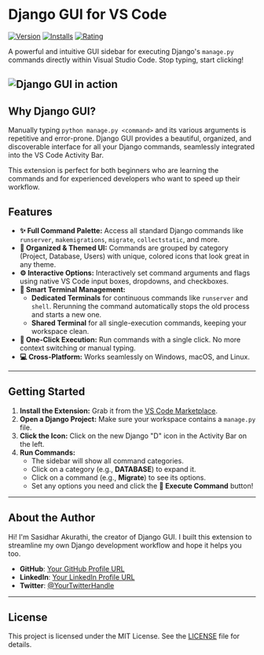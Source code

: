 # Django GUI for VS Code

[![Version](https://img.shields.io/visual-studio-marketplace/v/sasidharakurathi.django-gui?style=flat-square&label=Marketplace)](https://marketplace.visualstudio.com/items?itemName=sasidharakurathi.django-gui)
[![Installs](https://img.shields.io/visual-studio-marketplace/i/sasidharakurathi.django-gui?style=flat-square)](https://marketplace.visualstudio.com/items?itemName=sasidharakurathi.django-gui)
[![Rating](https://img.shields.io/visual-studio-marketplace/r/sasidharakurathi.django-gui?style=flat-square)](https://marketplace.visualstudio.com/items?itemName=sasidharakurathi.django-gui)

A powerful and intuitive GUI sidebar for executing Django's `manage.py` commands directly within Visual Studio Code. Stop typing, start clicking!

![Django GUI in action](https://i.imgur.com/your-main-gif-url.gif) 
---

## Why Django GUI?

Manually typing `python manage.py <command>` and its various arguments is repetitive and error-prone. Django GUI provides a beautiful, organized, and discoverable interface for all your Django commands, seamlessly integrated into the VS Code Activity Bar.

This extension is perfect for both beginners who are learning the commands and for experienced developers who want to speed up their workflow.

## Features

* **✨ Full Command Palette:** Access all standard Django commands like `runserver`, `makemigrations`, `migrate`, `collectstatic`, and more.
* **🎨 Organized & Themed UI:** Commands are grouped by category (Project, Database, Users) with unique, colored icons that look great in any theme.
* **⚙️ Interactive Options:** Interactively set command arguments and flags using native VS Code input boxes, dropdowns, and checkboxes.
* **🧠 Smart Terminal Management:**
    * **Dedicated Terminals** for continuous commands like `runserver` and `shell`. Rerunning the command automatically stops the old process and starts a new one.
    * **Shared Terminal** for all single-execution commands, keeping your workspace clean.
* **🚀 One-Click Execution:** Run commands with a single click. No more context switching or manual typing.
* **💻 Cross-Platform:** Works seamlessly on Windows, macOS, and Linux.

---

## Getting Started

1.  **Install the Extension:** Grab it from the [VS Code Marketplace](https://marketplace.visualstudio.com/items?itemName=sasidharakurathi.django-gui).
2.  **Open a Django Project:** Make sure your workspace contains a `manage.py` file.
3.  **Click the Icon:** Click on the new Django "D" icon in the Activity Bar on the left.
4.  **Run Commands:**
    * The sidebar will show all command categories.
    * Click on a category (e.g., **DATABASE**) to expand it.
    * Click on a command (e.g., **Migrate**) to see its options.
    * Set any options you need and click the **🚀 Execute Command** button!


---

## About the Author

Hi! I'm Sasidhar Akurathi, the creator of Django GUI. I built this extension to streamline my own Django development workflow and hope it helps you too.

* **GitHub**: [Your GitHub Profile URL](https://github.com/your-username)
* **LinkedIn**: [Your LinkedIn Profile URL](https://linkedin.com/in/your-profile)
* **Twitter**: [@YourTwitterHandle](https://twitter.com/your-handle)

---

## License

This project is licensed under the MIT License. See the [LICENSE](LICENSE) file for details.